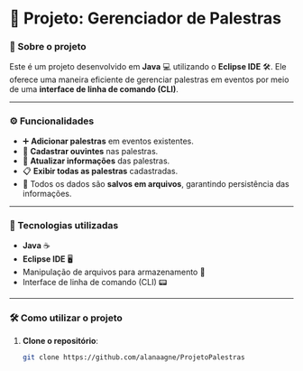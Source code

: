 # 📝 Projeto: Gerenciador de Palestras

### 🌟 Sobre o projeto
Este é um projeto desenvolvido em **Java** 💻 utilizando o **Eclipse IDE** 🛠️. Ele oferece uma maneira eficiente de gerenciar palestras em eventos por meio de uma **interface de linha de comando (CLI)**.

---

### ⚙️ Funcionalidades
- ➕ **Adicionar palestras** em eventos existentes.  
- 👥 **Cadastrar ouvintes** nas palestras.  
- 🔄 **Atualizar informações** das palestras.  
- 📋 **Exibir todas as palestras** cadastradas.  
- 💾 Todos os dados são **salvos em arquivos**, garantindo persistência das informações.

---

### 🚀 Tecnologias utilizadas
- **Java** ☕  
- **Eclipse IDE** 🖥️  
- Manipulação de arquivos para armazenamento 💾  
- Interface de linha de comando (CLI) 📟  

---

### 🛠️ Como utilizar o projeto
1. **Clone o repositório**:
   ```bash
   git clone https://github.com/alanaagne/ProjetoPalestras

